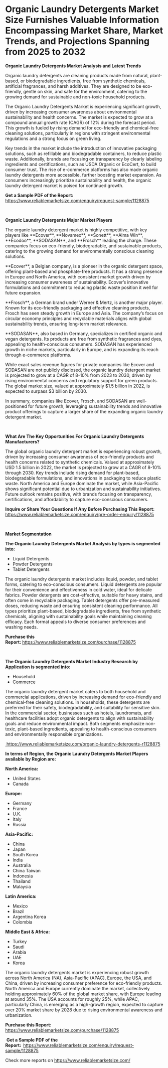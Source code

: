 <p><h1>Organic Laundry Detergents Market Size Furnishes Valuable Information Encompassing Market Share, Market Trends, and Projections Spanning from 2025 to 2032</h1></p><p><strong>Organic Laundry Detergents Market Analysis and Latest Trends</strong></p>
<p><p>Organic laundry detergents are cleaning products made from natural, plant-based, or biodegradable ingredients, free from synthetic chemicals, artificial fragrances, and harsh additives. They are designed to be eco-friendly, gentle on skin, and safe for the environment, catering to the growing demand for sustainable and non-toxic household products.</p><p>The Organic Laundry Detergents Market is experiencing significant growth, driven by increasing consumer awareness about environmental sustainability and health concerns. The market is expected to grow at a compound annual growth rate (CAGR) of 12% during the forecast period. This growth is fueled by rising demand for eco-friendly and chemical-free cleaning solutions, particularly in regions with stringent environmental regulations and a strong focus on green living.</p><p>Key trends in the market include the introduction of innovative packaging solutions, such as refillable and biodegradable containers, to reduce plastic waste. Additionally, brands are focusing on transparency by clearly labeling ingredients and certifications, such as USDA Organic or EcoCert, to build consumer trust. The rise of e-commerce platforms has also made organic laundry detergents more accessible, further boosting market expansion. As consumers increasingly prioritize sustainability and health, the organic laundry detergent market is poised for continued growth.</p></p>
<p><strong>Get a Sample PDF of the Report:&nbsp;</strong> <a href="https://www.reliablemarketsize.com/enquiry/request-sample/1128875?utm_campaign=1884&utm_medium=2&utm_source=Github&utm_content=ia&utm_term=24012025&utm_id=organic-laundry-detergents">https://www.reliablemarketsize.com/enquiry/request-sample/1128875</a></p>
<p>&nbsp;</p>
<p><strong>Organic Laundry Detergents Major Market Players</strong></p>
<p><p>The organic laundry detergent market is highly competitive, with key players like **Ecover**, **Novamex**, **Sonett**, **Alma Win**, **Ecodoo**, **SODASAN**, and **Frosch** leading the charge. These companies focus on eco-friendly, biodegradable, and sustainable products, catering to the growing demand for environmentally conscious cleaning solutions.</p><p>**Ecover**, a Belgian company, is a pioneer in the organic detergent space, offering plant-based and phosphate-free products. It has a strong presence in Europe and North America, with consistent market growth driven by increasing consumer awareness of sustainability. Ecover’s innovative formulations and commitment to reducing plastic waste position it well for future expansion.</p><p>**Frosch**, a German brand under Werner & Mertz, is another major player. Known for its eco-friendly packaging and effective cleaning products, Frosch has seen steady growth in Europe and Asia. The company’s focus on circular economy principles and recyclable materials aligns with global sustainability trends, ensuring long-term market relevance.</p><p>**SODASAN**, also based in Germany, specializes in certified organic and vegan detergents. Its products are free from synthetic fragrances and dyes, appealing to health-conscious consumers. SODASAN has experienced growth in niche markets, particularly in Europe, and is expanding its reach through e-commerce platforms.</p><p>While exact sales revenue figures for private companies like Ecover and SODASAN are not publicly disclosed, the organic laundry detergent market is projected to grow at a CAGR of 8-10% from 2023 to 2030, driven by rising environmental concerns and regulatory support for green products. The global market size, valued at approximately $1.5 billion in 2022, is expected to surpass $3 billion by 2030.</p><p>In summary, companies like Ecover, Frosch, and SODASAN are well-positioned for future growth, leveraging sustainability trends and innovative product offerings to capture a larger share of the expanding organic laundry detergent market.</p></p>
<p>&nbsp;</p>
<p><strong>What Are The Key Opportunities For Organic Laundry Detergents Manufacturers?</strong></p>
<p><p>The global organic laundry detergent market is experiencing robust growth, driven by increasing consumer awareness of eco-friendly products and health concerns related to synthetic chemicals. Valued at approximately USD 1.5 billion in 2022, the market is projected to grow at a CAGR of 8-10% through 2030. Key trends include rising demand for plant-based, biodegradable formulations, and innovations in packaging to reduce plastic waste. North America and Europe dominate the market, while Asia-Pacific shows significant potential due to urbanization and sustainability initiatives. Future outlook remains positive, with brands focusing on transparency, certifications, and affordability to capture eco-conscious consumers.</p></p>
<p><strong>Inquire or Share Your Questions If Any Before Purchasing This Report:</strong> <a href="https://www.reliablemarketsize.com/enquiry/pre-order-enquiry/1128875?utm_campaign=1884&utm_medium=2&utm_source=Github&utm_content=ia&utm_term=24012025&utm_id=organic-laundry-detergents">https://www.reliablemarketsize.com/enquiry/pre-order-enquiry/1128875</a></p>
<p>&nbsp;</p>
<p><strong>Market Segmentation</strong></p>
<p><strong>The Organic Laundry Detergents Market Analysis by types is segmented into:</strong></p>
<p><ul><li>Liquid Detergents</li><li>Powder Detergents</li><li>Tablet Detergents</li></ul></p>
<p><p>The organic laundry detergents market includes liquid, powder, and tablet forms, catering to eco-conscious consumers. Liquid detergents are popular for their convenience and effectiveness in cold water, ideal for delicate fabrics. Powder detergents are cost-effective, suitable for heavy stains, and often come in recyclable packaging. Tablet detergents offer pre-measured doses, reducing waste and ensuring consistent cleaning performance. All types prioritize plant-based, biodegradable ingredients, free from synthetic chemicals, aligning with sustainability goals while maintaining cleaning efficacy. Each format appeals to diverse consumer preferences and washing needs.</p></p>
<p><strong>Purchase this Report:&nbsp;</strong><a href="https://www.reliablemarketsize.com/purchase/1128875?utm_campaign=1884&utm_medium=2&utm_source=Github&utm_content=ia&utm_term=24012025&utm_id=organic-laundry-detergents">https://www.reliablemarketsize.com/purchase/1128875</a></p>
<p>&nbsp;</p>
<p><strong>The Organic Laundry Detergents Market Industry Research by Application is segmented into:</strong></p>
<p><ul><li>Household</li><li>Commerce</li></ul></p>
<p><p>The organic laundry detergent market caters to both household and commercial applications, driven by increasing demand for eco-friendly and chemical-free cleaning solutions. In households, these detergents are preferred for their safety, biodegradability, and suitability for sensitive skin. In the commercial sector, businesses such as hotels, laundromats, and healthcare facilities adopt organic detergents to align with sustainability goals and reduce environmental impact. Both segments emphasize non-toxic, plant-based ingredients, appealing to health-conscious consumers and environmentally responsible organizations.</p></p>
<p><a href="https://www.reliablemarketsize.com/organic-laundry-detergents-r1128875?utm_campaign=1884&utm_medium=2&utm_source=Github&utm_content=ia&utm_term=24012025&utm_id=organic-laundry-detergents">&nbsp;https://www.reliablemarketsize.com/organic-laundry-detergents-r1128875</a></p>
<p><strong>In terms of Region, the Organic Laundry Detergents Market Players available by Region are:</strong></p>
<p>
    <p> <strong> North America: </strong>
        <ul>
            <li>United States</li>
            <li>Canada</li>
        </ul>
        </p> 
    <p> <strong> Europe: </strong>
        <ul>
            <li>Germany</li>
            <li>France</li>
            <li>U.K.</li>
            <li>Italy</li>
            <li>Russia</li>
        </ul>
        </p> 
    <p> <strong> Asia-Pacific: </strong>
        <ul>
            <li>China</li>
            <li>Japan</li>
            <li>South Korea</li>
            <li>India</li>
            <li>Australia</li>
            <li>China Taiwan</li>
            <li>Indonesia</li>
            <li>Thailand</li>
            <li>Malaysia</li>
        </ul>
        </p> 
    <p> <strong> Latin America: </strong>
        <ul>
            <li>Mexico</li>
            <li>Brazil</li>
            <li>Argentina Korea</li>
            <li>Colombia</li>
        </ul>
        </p> 
    <p> <strong> Middle East & Africa: </strong>
        <ul>
            <li>Turkey</li>
            <li>Saudi</li>
            <li>Arabia</li>
            <li>UAE</li>
            <li>Korea</li>
        </ul>
    </p>
    </p>
<p><p>The organic laundry detergents market is experiencing robust growth across North America (NA), Asia-Pacific (APAC), Europe, the USA, and China, driven by increasing consumer preference for eco-friendly products. North America and Europe currently dominate the market, collectively holding approximately 60% of the global market share, with Europe leading at around 35%. The USA accounts for roughly 25%, while APAC, particularly China, is emerging as a high-growth region, expected to capture over 20% market share by 2028 due to rising environmental awareness and urbanization.</p></p>
<p><strong>Purchase this Report: </strong><a href="https://www.reliablemarketsize.com/purchase/1128875?utm_campaign=1884&utm_medium=2&utm_source=Github&utm_content=ia&utm_term=24012025&utm_id=organic-laundry-detergents">https://www.reliablemarketsize.com/purchase/1128875</a></p>
<p>&nbsp;<strong>Get a Sample PDF of the Report:&nbsp;&nbsp;</strong><a href="https://www.reliablemarketsize.com/enquiry/request-sample/1128875?utm_campaign=1884&utm_medium=2&utm_source=Github&utm_content=ia&utm_term=24012025&utm_id=organic-laundry-detergents">https://www.reliablemarketsize.com/enquiry/request-sample/1128875</a></p>
<p><strong></strong></p>
<p>Check more reports on <a href="https://www.reliablemarketsize.com/?utm_campaign=1884&utm_medium=2&utm_source=Github&utm_content=ia&utm_term=24012025&utm_id=organic-laundry-detergents">https://www.reliablemarketsize.com/</a></p>